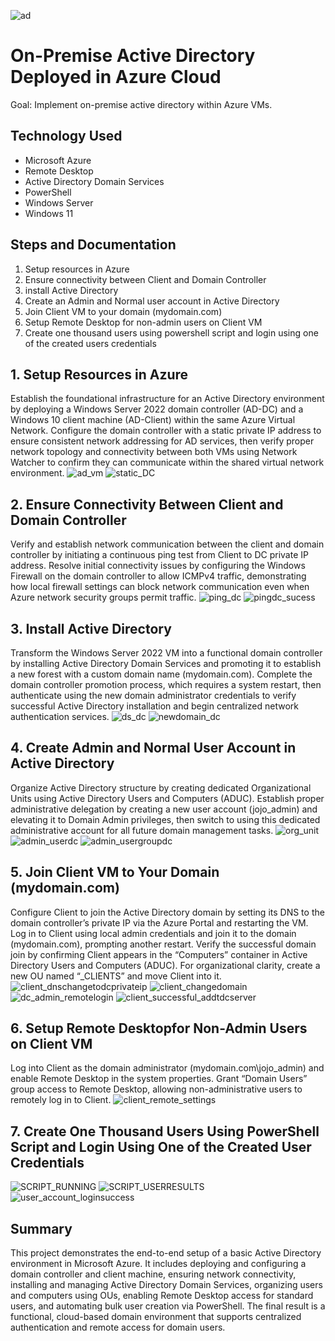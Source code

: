 ![ad](https://github.com/user-attachments/assets/9fc11080-2cc3-42df-83f7-48789d7dac72)
# On-Premise Active Directory Deployed in Azure Cloud
Goal: Implement on-premise active directory within Azure VMs.

## Technology Used
- Microsoft Azure
- Remote Desktop
- Active Directory Domain Services
- PowerShell
- Windows Server
- Windows 11

## Steps and Documentation
1. Setup resources in Azure
2. Ensure connectivity between Client and Domain Controller
3. install Active Directory
4. Create an Admin and Normal user account in Active Directory
5. Join Client VM to your domain (mydomain.com)
6. Setup Remote Desktop for non-admin users on Client VM
7. Create one thousand users using powershell script and login using one of the created users credentials

## 1. Setup Resources in Azure
Establish the foundational infrastructure for an Active Directory environment by deploying a Windows Server 2022 domain controller (AD-DC) and a Windows 10 client machine (AD-Client) within the same Azure Virtual Network. Configure the domain controller with a static private IP address to ensure consistent network addressing for AD services, then verify proper network topology and connectivity between both VMs using Network Watcher to confirm they can communicate within the shared virtual network environment.
![ad_vm](https://github.com/user-attachments/assets/593df934-ae3c-4e90-aeae-560e03cbb654)
![static_DC](https://github.com/user-attachments/assets/28546357-8c93-41fe-bec5-d5f1df169d7a)

## 2. Ensure Connectivity Between Client and Domain Controller
Verify and establish network communication between the client and domain controller by initiating a continuous ping test from Client to DC private IP address. Resolve initial connectivity issues by configuring the Windows Firewall on the domain controller to allow ICMPv4 traffic, demonstrating how local firewall settings can block network communication even when Azure network security groups permit traffic.
![ping_dc](https://github.com/user-attachments/assets/f1dd8d60-dd44-4949-8275-0987037de2bd)
![pingdc_sucess](https://github.com/user-attachments/assets/5075011a-bcf6-4a38-9f48-5526555a554b)

## 3. Install Active Directory
Transform the Windows Server 2022 VM into a functional domain controller by installing Active Directory Domain Services and promoting it to establish a new forest with a custom domain name (mydomain.com). Complete the domain controller promotion process, which requires a system restart, then authenticate using the new domain administrator credentials to verify successful Active Directory installation and begin centralized network authentication services.
![ds_dc](https://github.com/user-attachments/assets/788fd6ca-bb3a-4f41-be5a-bf8b2f54efd7)
![newdomain_dc](https://github.com/user-attachments/assets/8c3115de-a6ea-498a-97d0-c66e38fdd3bc)

## 4. Create Admin and Normal User Account in Active Directory
Organize Active Directory structure by creating dedicated Organizational Units using Active Directory Users and Computers (ADUC). Establish proper administrative delegation by creating a new user account (jojo_admin) and elevating it to Domain Admin privileges, then switch to using this dedicated administrative account for all future domain management tasks.
![org_unit](https://github.com/user-attachments/assets/1ebc5d66-1e7b-483c-a102-a13852970142)
![admin_userdc](https://github.com/user-attachments/assets/842bb8a5-0422-4d2a-8e8e-87e7ae6926c8)
![admin_usergroupdc](https://github.com/user-attachments/assets/1beac8dd-73f5-4e40-899b-3be8c04a7958)

## 5. Join Client VM to Your Domain (mydomain.com)
Configure Client to join the Active Directory domain by setting its DNS to the domain controller’s private IP via the Azure Portal and restarting the VM. Log in to Client using local admin credentials and join it to the domain (mydomain.com), prompting another restart. Verify the successful domain join by confirming Client appears in the “Computers” container in Active Directory Users and Computers (ADUC). For organizational clarity, create a new OU named “_CLIENTS” and move Client into it.
![client_dnschangetodcprivateip](https://github.com/user-attachments/assets/27997a29-7869-4015-aab9-8c3bab0d07cb)
![client_changedomain](https://github.com/user-attachments/assets/ce94d31b-3aed-43b9-996e-0b9b8519d886)
![dc_admin_remotelogin](https://github.com/user-attachments/assets/23a458e6-59c3-456f-b9b6-4f80b30d7bcd)
![client_successful_addtdcserver](https://github.com/user-attachments/assets/6538e813-af4a-4e84-8cff-ecfdda46de2c)

## 6. Setup Remote Desktopfor Non-Admin Users on Client VM
Log into Client as the domain administrator (mydomain.com\jojo_admin) and enable Remote Desktop in the system properties. Grant “Domain Users” group access to Remote Desktop, allowing non-administrative users to remotely log in to Client.
![client_remote_settings](https://github.com/user-attachments/assets/66c50eb5-61b5-4950-b89f-0d689e722168)

## 7. Create One Thousand Users Using PowerShell Script and Login Using One of the Created User Credentials
![SCRIPT_RUNNING](https://github.com/user-attachments/assets/9fa69279-1705-4282-b02e-9e1b47f7027f)
![SCRIPT_USERRESULTS](https://github.com/user-attachments/assets/bfb1c04e-665b-4f64-860f-c25e7b758eb0)
![user_account_loginsuccess](https://github.com/user-attachments/assets/f62e268e-ceb3-4ea3-80e8-1e963a1d066b)


## Summary
This project demonstrates the end-to-end setup of a basic Active Directory environment in Microsoft Azure. It includes deploying and configuring a domain controller and client machine, ensuring network connectivity, installing and managing Active Directory Domain Services, organizing users and computers using OUs, enabling Remote Desktop access for standard users, and automating bulk user creation via PowerShell. The final result is a functional, cloud-based domain environment that supports centralized authentication and remote access for domain users.


